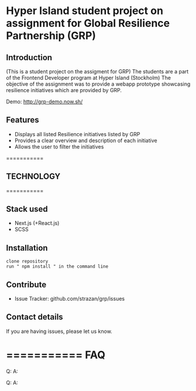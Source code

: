 # Hyper Island student project on assignment for Global Resilience Partnership (GRP)

## Introduction

(This is a student project on the assigment for GRP)
The students are a part of the Frontend Developer program at Hyper Island (Stockholm)
The objective of the assignment was to provide a webapp prototype showcasing resilience
initiatives which are provided by GRP.

Demo: http://grp-demo.now.sh/

## Features

- Displays all listed Resilience initiatives listed by GRP
- Provides a clear overview and description of each initiative
- Allows the user to filter the initiatives

===========
## TECHNOLOGY
===========

## Stack used

- Next.js (+React.js)
- SCSS

## Installation

    clone repository
    run " npm install " in the command line

## Contribute

- Issue Tracker: github.com/strazan/grp/issues

## Contact details

If you are having issues, please let us know.

===========
FAQ
===========

Q:
A:

Q:
A:
